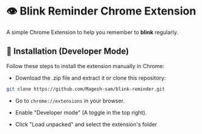 # 👁️ Blink Reminder Chrome Extension

A simple Chrome Extension to help you remember to **blink** regularly.  


## 🚀 Installation (Developer Mode)

Follow these steps to install the extension manually in Chrome:


 - Download the .zip file and extract it or clone this repository:

```bash
git clone https://github.com/Magesh-sam/blink-reminder.git
```

- Go to ```chrome://extensions``` in your browser.

- Enable "Developer mode" (A toggle in the top right).

- Click "Load unpacked" and select the extension's folder
